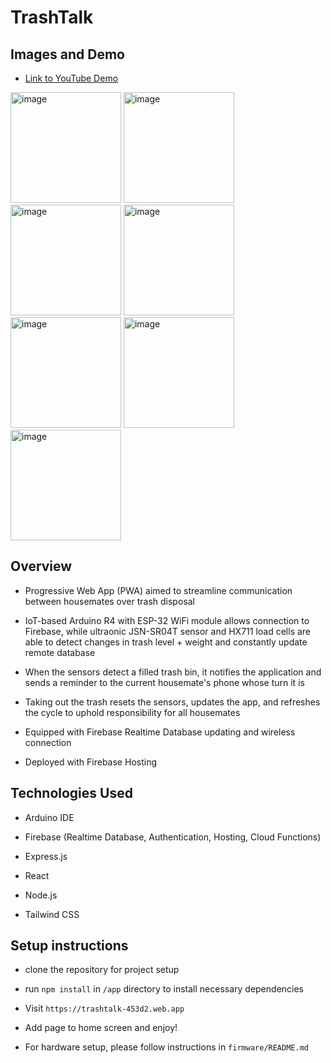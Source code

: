 # TrashTalk

## Images and Demo
- [Link to YouTube Demo](https://youtu.be/QXoKqhBXq0M)

<img width="177" alt="image" src="https://github.com/user-attachments/assets/48120ae2-a1d5-471d-9f4a-0f1b32765978" />

<img width="177" alt="image" src="https://github.com/user-attachments/assets/a8507f01-7440-49ac-af9c-3d68b96ea978" />

<img width="177" alt="image" src="https://github.com/user-attachments/assets/81cd7bc7-4a43-4985-ada6-3a0ba07f51b1" />

<img width="177" alt="image" src="https://github.com/user-attachments/assets/234579e1-1392-4021-be8a-c0e6a432e2a0" />

<img width="177" alt="image" src="https://github.com/user-attachments/assets/7758d80c-7f11-4589-a626-1a4d69fdff00" />

<img width="177" alt="image" src="https://github.com/user-attachments/assets/df3ebcdd-0dfc-458d-83d4-7a98e7c6e291" />

<img width="177" alt="image" src="https://github.com/user-attachments/assets/6a46bc95-00c8-43e5-bd15-e1f3c5d250b4" />

## Overview
- Progressive Web App (PWA) aimed to streamline communication between housemates over trash disposal

- IoT-based Arduino R4 with ESP-32 WiFi module allows connection to Firebase, while ultraonic JSN-SR04T sensor and HX711 load cells are able to detect changes in trash level + weight and constantly update remote database

- When the sensors detect a filled trash bin, it notifies the application and sends a reminder to the current housemate's phone whose turn it is

- Taking out the trash resets the sensors, updates the app, and refreshes the cycle to uphold responsibility for all housemates
  
- Equipped with Firebase Realtime Database updating and wireless connection

- Deployed with Firebase Hosting
  
## Technologies Used
- Arduino IDE

- Firebase (Realtime Database, Authentication, Hosting, Cloud Functions)

- Express.js

- React

- Node.js

- Tailwind CSS

## Setup instructions
- clone the repository for project setup

- run `npm install` in `/app` directory to install necessary dependencies
  
- Visit `https://trashtalk-453d2.web.app`
  
- Add page to home screen and enjoy!

- For hardware setup, please follow instructions in `firmware/README.md`
